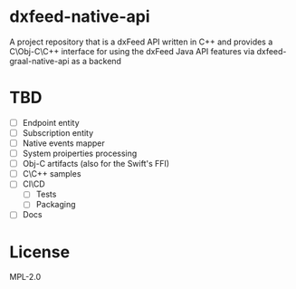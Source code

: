 # dxfeed-native-api
A project repository that is a dxFeed API written in C++ and provides a C\Obj-C\C++ interface for using the dxFeed Java API features via dxfeed-graal-native-api as a backend

# TBD
- [ ] Endpoint entity
- [ ] Subscription entity
- [ ] Native events mapper
- [ ] System proiperties processing
- [ ] Obj-C artifacts (also for the Swift's FFI)
- [ ] C\C++ samples
- [ ] CI\CD
  - [ ] Tests
  - [ ] Packaging
- [ ] Docs

# License
MPL-2.0
